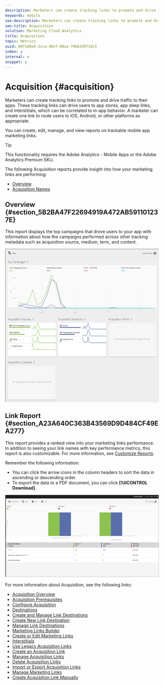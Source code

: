 ```yaml
---
description: Marketers can create tracking links to promote and drive traffic to their apps. These tracking links can drive users to app stores, app deep links, and interstitials, which can be correlated to in-app behavior. A marketer can create one link to route users to iOS, Android, or other platforms as appropriate.
keywords: mobile
seo-description: Marketers can create tracking links to promote and drive traffic to their apps. These tracking links can drive users to app stores, app deep links, and interstitials, which can be correlated to in-app behavior. A marketer can create one link to route users to iOS, Android, or other platforms as appropriate.
seo-title: Acquisition
solution: Marketing Cloud,Analytics
title: Acquisition
topic: Metrics
uuid: 987146e4-2cca-46e7-88aa-74b62d9f1dc5
index: y
internal: n
snippet: y
---
```


# Acquisition {#acquisition}

Marketers can create tracking links to promote and drive traffic to their apps. These tracking links can drive users to app stores, app deep links, and interstitials, which can be correlated to in-app behavior. A marketer can create one link to route users to iOS, Android, or other platforms as appropriate.

You can create, edit, manage, and view reports on trackable mobile app marketing links.

>[!TIP]
>
>This functionality requires the Adobe Analytics - Mobile Apps or the Adobe Analytics Premium SKU.

The following Acquisition reports provide insight into how your marketing links are performing:

* [Overview](../acquisition-main/acquisition-main.md#section_5B2BA47F22694919A472AB591101237E) 
* [Acquisition Names](../acquisition-main/acquisition-main.md#section_A23A640C363B43569D9D484CF49EA277)

## Overview {#section_5B2BA47F22694919A472AB591101237E}

This report displays the top campaigns that drove users to your app with information about how the campaigns performed across other tracking metadata such as acquisition source, medium, term, and content.

![](assets/acquisition_overview.png)

## Link Report {#section_A23A640C363B43569D9D484CF49EA277}

This report provides a ranked view into your marketing links performance. In addition to seeing your link names with key performance metrics, this report is also customizable. For more information, see [Customize Reports](../usage/reports-customize/reports-customize.md#concept_ED099E16594044E69FFD91829F436907).

Remember the following information:

* You can click the arrow icons in the column headers to sort the data in ascending or descending order. 
* To export the data to a PDF document, you can click **[!UICONTROL Download]**.

![](assets/acquisition_name.png)

For more information about Acquisition, see the following links:

* [Acquisition Overview](acquisition-main.md)
* [Acquisition Prerequisites](c-acquisition-prerequisites.md)
* [Configure Acquisition](t-enable-acquisition.md)
* [Destinations](c-create-destinations.md)
* [Create and Manage Link Destinations](c-manage-link-destinations/c-manage-link-destinations.md)
* [Create New Link Destination](c-manage-link-destinations/t-create-new-app-deep-link-destination.md)
* [Manage Link Destinations](c-manage-link-destinations/t-archive-unarchive-link-destinations.md)
* [Marketing Links Builder](c-marketing-links-builder/c-marketing-links-builder.md)
* [Create or Edit Marketing Links](c-marketing-links-builder/t-create-edit-adobe-links/t-create-edit-adobe-links.md)
* [Interstitials](c-marketing-links-builder/t-create-edit-adobe-links/t-interstitials.md)
* [Use Legacy Acquisition Links](c-marketing-links-builder/t-create-edit-adobe-links/c-use-legacy-acquisition-links/c-use-legacy-acquisition-links.md)
* [Create an Acquisition Link](c-marketing-links-builder/t-create-edit-adobe-links/c-use-legacy-acquisition-links/t-acquisition-link.md)
* [Manage Acquisition Links](c-marketing-links-builder/t-create-edit-adobe-links/c-use-legacy-acquisition-links/c-manage-acquisition-links/c-manage-acquisition-links.md)
* [Delete Acquisition Links](c-marketing-links-builder/t-create-edit-adobe-links/c-use-legacy-acquisition-links/c-manage-acquisition-links/t-acquisition-del.md)
* [Import or Export Acquisition Links](c-marketing-links-builder/t-create-edit-adobe-links/c-use-legacy-acquisition-links/c-manage-acquisition-links/t-acquisition-import.md)
* [Manage Marketing Links](c-marketing-links-builder/c-manage-adobe-links.md)
* [Create Acquisition Link Manually](c-marketing-links-builder/acquisition-link-manual.md)
